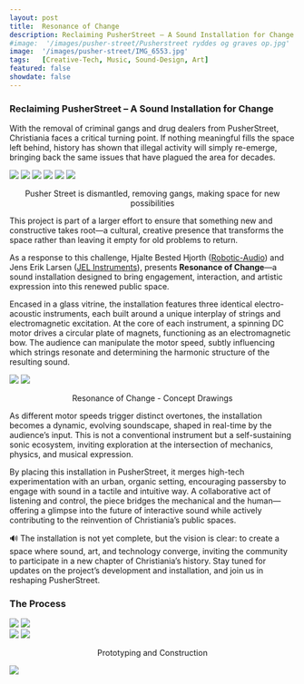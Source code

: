 ```yaml
---
layout: post
title:  Resonance of Change
description: Reclaiming PusherStreet – A Sound Installation for Change
#image:  '/images/pusher-street/Pusherstreet ryddes og graves op.jpg'
image:  '/images/pusher-street/IMG_6553.jpg'
tags:   [Creative-Tech, Music, Sound-Design, Art]
featured: false
showdate: false
---
```


### Reclaiming PusherStreet – A Sound Installation for Change

With the removal of criminal gangs and drug dealers from PusherStreet, Christiania faces a critical turning point. If nothing meaningful fills the space left behind, history has shown that illegal activity will simply re-emerge, bringing back the same issues that have plagued the area for decades. 

<div class="gallery-box">
    <div class="gallery">
        <img src="/images/pusher-street/ChristianiaEntre.jpg">
        <img src="/images/pusher-street/scanpix-20240406-170728-l.jpg">
        <img src="/images/pusher-street/49105689a0ca8e18470757ba15c2de18.jpg">
        <img src="/images/pusher-street/standard_20240406-172911-L-8640x5760ma.jpg">
        <img src="/images/pusher-street/asset.dr.jpg">
        <img src="/images/pusher-street/Pusherstreet ryddes og graves op.jpg">
    </div>
        <p class="gallery-caption" style="text-align: center;">Pusher Street is dismantled, removing gangs, making space for new possibilities</p>
</div>

This project is part of a larger effort to ensure that something new and constructive takes root—a cultural, creative presence that transforms the space rather than leaving it empty for old problems to return.

As a response to this challenge, Hjalte Bested Hjorth ([Robotic-Audio](https://roboticaudio.com/)) and Jens Erik Larsen ([JEL Instruments](https://www.jelinstruments.com/)), presents **Resonance of Change**—a sound installation designed to bring engagement, interaction, and artistic expression into this renewed public space.

Encased in a glass vitrine, the installation features three identical electro-acoustic instruments, each built around a unique interplay of strings and electromagnetic excitation. At the core of each instrument, a spinning DC motor drives a circular plate of magnets, functioning as an electromagnetic bow. The audience can manipulate the motor speed, subtly influencing which strings resonate and determining the harmonic structure of the resulting sound.

<div class="gallery-box">
  <div class="gallery">
    <img src="/images/pusher-street/JPEG-billede-4AC5-B976-19-0.jpg">
    <img src="/images/pusher-street/JPEG-billede-4D71-9138-F4-0.jpg">
  </div>
    <p class="gallery-caption" style="text-align: center;">Resonance of Change - Concept Drawings</p>
</div>

As different motor speeds trigger distinct overtones, the installation becomes a dynamic, evolving soundscape, shaped in real-time by the audience’s input. This is not a conventional instrument but a self-sustaining sonic ecosystem, inviting exploration at the intersection of mechanics, physics, and musical expression.

By placing this installation in PusherStreet, it merges high-tech experimentation with an urban, organic setting, encouraging passersby to engage with sound in a tactile and intuitive way. A collaborative act of listening and control, the piece bridges the mechanical and the human—offering a glimpse into the future of interactive sound while actively contributing to the reinvention of Christiania’s public spaces.

🔊 The installation is not yet complete, but the vision is clear: to create a space where sound, art, and technology converge, inviting the community to participate in a new chapter of Christiania’s history. Stay tuned for updates on the project’s development and installation, and join us in reshaping PusherStreet.


### The Process


<div class="gallery-box">
  <div class="gallery">
    <img src="/images/pusher-street/IMG_79C2FBD79F94-1.jpeg">
    <img src="/images/pusher-street/IMG_335CA656A638-1.jpeg">
  </div>
</div>

<div class="gallery-box">
  <div class="gallery">
    <img src="/images/pusher-street/JPEG-billede-4CE9-8C7C-71-0.jpeg">
    <img src="/images/pusher-street/JPEG-billede-4508-8123-7E-0.jpeg">
  </div>
    <p class="gallery-caption" style="text-align: center;">Prototyping and Construction</p>
</div>



![]({{site.baseurl}}/images/pusher-street/dalle1.webp#wide)
